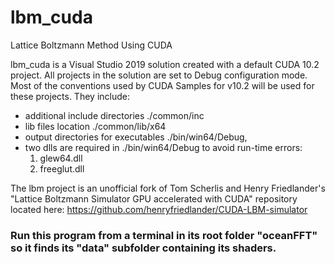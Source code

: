 # lbm_cuda
Lattice Boltzmann Method Using CUDA

lbm_cuda is a Visual Studio 2019 solution created with a default CUDA 10.2 project. All projects in the solution are set to Debug configuration mode. Most of the conventions used by CUDA Samples for v10.2 will be used for these projects. They include:

* additional include directories ./common/inc
* lib files location ./common/lib/x64
* output directories for executables ./bin/win64/Debug, 
* two dlls are required in ./bin/win64/Debug to avoid run-time errors:
	1. glew64.dll
	1. freeglut.dll

The lbm project is an unofficial fork of Tom Scherlis and Henry Friedlander's "Lattice Boltzmann Simulator GPU accelerated with CUDA" repository located here: https://github.com/henryfriedlander/CUDA-LBM-simulator

### Run this program from a terminal in its root folder "oceanFFT" so it finds its "data" subfolder containing its shaders.